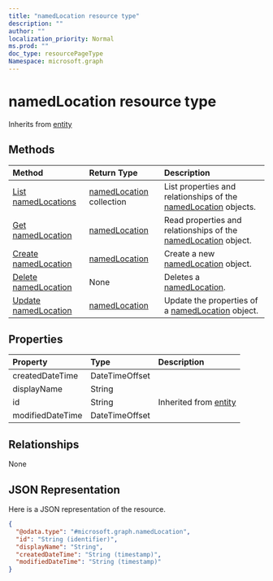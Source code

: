 ```yaml
---
title: "namedLocation resource type"
description: ""
author: ""
localization_priority: Normal
ms.prod: ""
doc_type: resourcePageType
Namespace: microsoft.graph
---
```



# namedLocation resource type




Inherits from [entity](../resources/entity.md)

## Methods
|Method|Return Type|Description|
|:---|:---|:---|
|[List namedLocations](../api/namedlocation-list.md)|[namedLocation](../resources/namedLocation.md) collection|List properties and relationships of the [namedLocation](../resources/namedlocation.md) objects.|
|[Get namedLocation](../api/namedlocation-get.md)|[namedLocation](../resources/namedLocation.md)|Read properties and relationships of the [namedLocation](../resources/namedlocation.md) object.|
|[Create namedLocation](../api/namedlocation-create.md)|[namedLocation](../resources/namedLocation.md)|Create a new [namedLocation](../resources/namedlocation.md) object.|
|[Delete namedLocation](../api/namedlocation-delete.md)|None|Deletes a [namedLocation](../resources/namedlocation.md).|
|[Update namedLocation](../api/namedlocation-update.md)|[namedLocation](../resources/namedLocation.md)|Update the properties of a [namedLocation](../resources/namedlocation.md) object.|

## Properties
|Property|Type|Description|
|:---|:---|:---|
|createdDateTime|DateTimeOffset||
|displayName|String||
|id|String| Inherited from [entity](../resources/entity.md)|
|modifiedDateTime|DateTimeOffset||

## Relationships
None

## JSON Representation
Here is a JSON representation of the resource.
<!-- {
  "blockType": "resource",
  "keyProperty": "id",
  "@odata.type": "microsoft.graph.namedLocation",
  "baseType": "microsoft.graph.entity",
  "openType": false
}
-->
``` json
{
  "@odata.type": "#microsoft.graph.namedLocation",
  "id": "String (identifier)",
  "displayName": "String",
  "createdDateTime": "String (timestamp)",
  "modifiedDateTime": "String (timestamp)"
}
```

